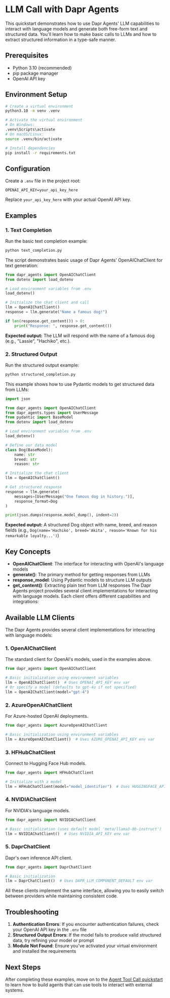 # LLM Call with Dapr Agents

This quickstart demonstrates how to use Dapr Agents' LLM capabilities to interact with language models and generate both free-form text and structured data. You'll learn how to make basic calls to LLMs and how to extract structured information in a type-safe manner.

## Prerequisites

- Python 3.10 (recommended)
- pip package manager
- OpenAI API key

## Environment Setup

```bash
# Create a virtual environment
python3.10 -m venv .venv

# Activate the virtual environment 
# On Windows:
.venv\Scripts\activate
# On macOS/Linux:
source .venv/bin/activate

# Install dependencies
pip install -r requirements.txt
```

## Configuration

Create a `.env` file in the project root:

```env
OPENAI_API_KEY=your_api_key_here
```

Replace `your_api_key_here` with your actual OpenAI API key.

## Examples

### 1. Text Completion

Run the basic text completion example:

<!-- STEP
name: Run text completion example
expected_stdout_lines:
  - "Response:"
timeout_seconds: 30
output_match_mode: substring
-->
```bash
python text_completion.py
```
<!-- END_STEP -->

The script demonstrates basic usage of Dapr Agents' OpenAIChatClient for text generation:

```python
from dapr_agents import OpenAIChatClient
from dotenv import load_dotenv

# Load environment variables from .env
load_dotenv()

# Initialize the chat client and call
llm = OpenAIChatClient()
response = llm.generate("Name a famous dog!")

if len(response.get_content()) > 0:
    print("Response: ", response.get_content())
```

**Expected output:** The LLM will respond with the name of a famous dog (e.g., "Lassie", "Hachiko", etc.).

### 2. Structured Output

Run the structured output example:

<!-- STEP
name: Run text completion example
expected_stdout_lines:
  - '"name":'
  - '"breed":'
  - '"reason":'
timeout_seconds: 30
output_match_mode: substring
-->
```bash
python structured_completion.py
```
<!-- END_STEP -->

This example shows how to use Pydantic models to get structured data from LLMs:

```python
import json

from dapr_agents import OpenAIChatClient
from dapr_agents.types import UserMessage
from pydantic import BaseModel
from dotenv import load_dotenv

# Load environment variables from .env
load_dotenv()

# Define our data model
class Dog(BaseModel):
    name: str
    breed: str
    reason: str

# Initialize the chat client
llm = OpenAIChatClient()

# Get structured response
response = llm.generate(
    messages=[UserMessage("One famous dog in history.")],
    response_format=Dog
)

print(json.dumps(response.model_dump(), indent=2))
```

**Expected output:** A structured Dog object with name, breed, and reason fields (e.g., `Dog(name='Hachiko', breed='Akita', reason='Known for his remarkable loyalty...')`)

## Key Concepts

- **OpenAIChatClient**: The interface for interacting with OpenAI's language models
- **generate()**: The primary method for getting responses from LLMs
- **response_model**: Using Pydantic models to structure LLM outputs
- **get_content()**: Extracting plain text from LLM responses
  The Dapr Agents project provides several client implementations for interacting with language models. Each client offers different capabilities and integrations:

## Available LLM Clients

The Dapr Agents provides several client implementations for interacting with language models:

### 1. OpenAIChatClient
The standard client for OpenAI's models, used in the examples above.

```python
from dapr_agents import OpenAIChatClient

# Basic initialization using environment variables
llm = OpenAIChatClient()  # Uses OPENAI_API_KEY env var
# Or specify a model (defaults to gpt-4o if not specified)
llm = OpenAIChatClient(model="gpt-4")
```

### 2. AzureOpenAIChatClient
For Azure-hosted OpenAI deployments.

```python
from dapr_agents import AzureOpenAIChatClient

# Basic initialization using environment variables
llm = AzureOpenAIChatClient()  # Uses AZURE_OPENAI_API_KEY env var
```

### 3. HFHubChatClient
Connect to Hugging Face Hub models.

```python
from dapr_agents import HFHubChatClient

# Initialize with a model
llm = HFHubChatClient(model="model_identifier")  # Uses HUGGINGFACE_API_KEY env var
```

### 4. NVIDIAChatClient
For NVIDIA's language models.

```python
from dapr_agents import NVIDIAChatClient

# Basic initialization (uses default model 'meta/llama3-8b-instruct')
llm = NVIDIAChatClient()  # Uses NVIDIA_API_KEY env var
```

### 5. DaprChatClient
Dapr's own inference API client. 

```python
from dapr_agents import DaprChatClient

# Basic initialization
llm = DaprChatClient()  # Uses DAPR_LLM_COMPONENT_DEFAULT env var
```

All these clients implement the same interface, allowing you to easily switch between providers while maintaining consistent code.

## Troubleshooting

1. **Authentication Errors**: If you encounter authentication failures, check your OpenAI API key in the `.env` file
2. **Structured Output Errors**: If the model fails to produce valid structured data, try refining your model or prompt
3. **Module Not Found**: Ensure you've activated your virtual environment and installed the requirements

## Next Steps

After completing these examples, move on to the [Agent Tool Call quickstart](../03-agent-tool-call/README.md) to learn how to build agents that can use tools to interact with external systems.